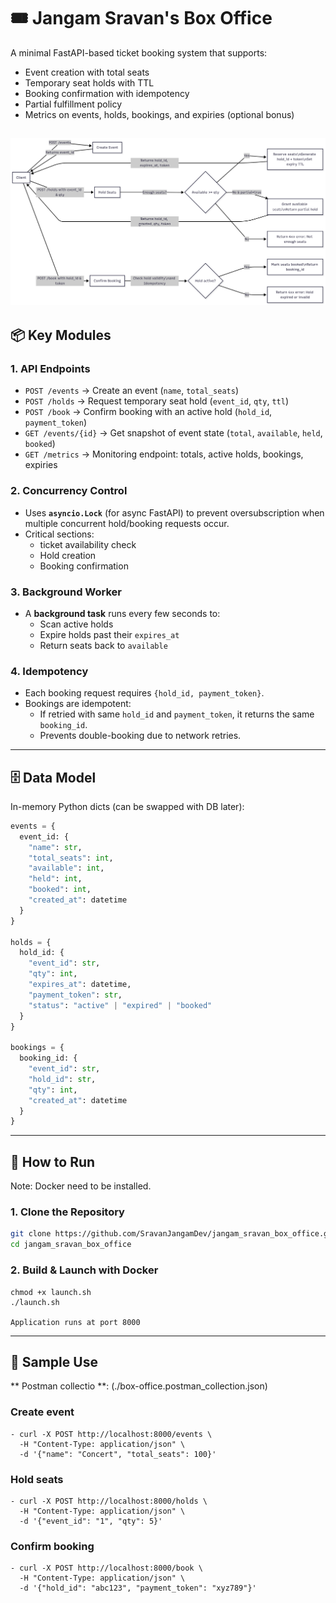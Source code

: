# 🎟️ Jangam Sravan's Box Office

A minimal FastAPI-based ticket booking system that supports:
- Event creation with total seats
- Temporary seat holds with TTL
- Booking confirmation with idempotency
- Partial fulfillment policy
- Metrics on events, holds, bookings, and expiries (optional bonus)

![Architecture](./architecture.png)
---

## 📦 Key Modules

### 1. **API Endpoints**
- `POST /events` → Create an event (`name`, `total_seats`)
- `POST /holds` → Request temporary seat hold (`event_id`, `qty`, `ttl`)
- `POST /book` → Confirm booking with an active hold (`hold_id`, `payment_token`)
- `GET /events/{id}` → Get snapshot of event state (`total`, `available`, `held`, `booked`)
- `GET /metrics` → Monitoring endpoint: totals, active holds, bookings, expiries

### 2. **Concurrency Control**
- Uses **`asyncio.Lock`** (for async FastAPI) to prevent oversubscription when multiple concurrent hold/booking requests occur.
- Critical sections:
  - ticket availability check
  - Hold creation
  - Booking confirmation

### 3. **Background Worker**
- A **background task** runs every few seconds to:
  - Scan active holds
  - Expire holds past their `expires_at`
  - Return seats back to `available`

### 4. **Idempotency**
- Each booking request requires `{hold_id, payment_token}`.
- Bookings are idempotent:
  - If retried with same `hold_id` and `payment_token`, it returns the same `booking_id`.
  - Prevents double-booking due to network retries.

---


## 🗄️ Data Model

In-memory Python dicts (can be swapped with DB later):

```python
events = {
  event_id: {
    "name": str,
    "total_seats": int,
    "available": int,
    "held": int,
    "booked": int,
    "created_at": datetime
  }
}

holds = {
  hold_id: {
    "event_id": str,
    "qty": int,
    "expires_at": datetime,
    "payment_token": str,
    "status": "active" | "expired" | "booked"
  }
}

bookings = {
  booking_id: {
    "event_id": str,
    "hold_id": str,
    "qty": int,
    "created_at": datetime
  }
}

```

---


## 🚀 How to Run

Note: Docker need to be installed.

### 1. Clone the Repository
```bash
git clone https://github.com/SravanJangamDev/jangam_sravan_box_office.git
cd jangam_sravan_box_office
```
### 2. Build & Launch with Docker
```
chmod +x launch.sh
./launch.sh

Application runs at port 8000
```
---

## 🚀 Sample Use

** Postman collectio **: (./box-office.postman_collection.json)

### Create event
```
- curl -X POST http://localhost:8000/events \
  -H "Content-Type: application/json" \
  -d '{"name": "Concert", "total_seats": 100}'
```

### Hold seats
```
- curl -X POST http://localhost:8000/holds \
  -H "Content-Type: application/json" \
  -d '{"event_id": "1", "qty": 5}'
```

### Confirm booking
```
- curl -X POST http://localhost:8000/book \
  -H "Content-Type: application/json" \
  -d '{"hold_id": "abc123", "payment_token": "xyz789"}'
```


